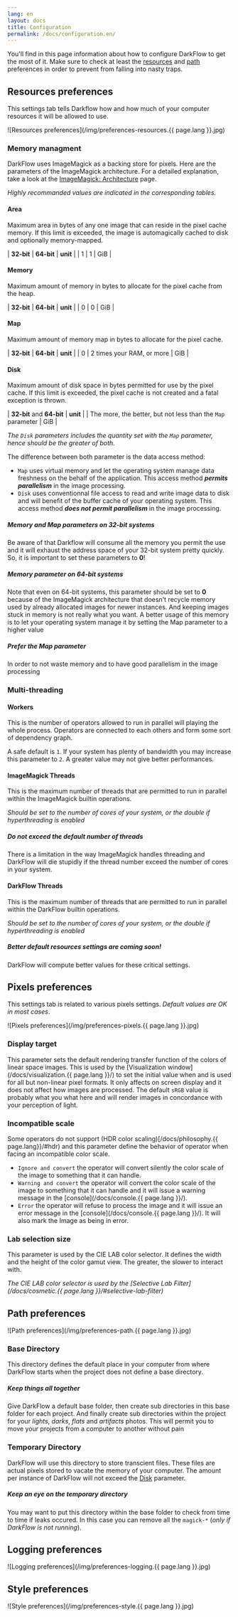 ```yaml
---
lang: en
layout: docs
title: Configuration
permalink: /docs/configuration.en/
---
```


You'll find in this page information about how to configure DarkFlow to get the most of it. Make sure to check at least the [resources](#resources-preferences) and [path](#path-preferences) preferences in order to prevent from falling into nasty traps.

## Resources preferences

This settings tab tells Darkflow how and how much of your computer resources it will be allowed to use.

![Resources preferences](/img/preferences-resources.{{ page.lang }}.jpg)

### Memory managment

DarkFlow uses ImageMagick as a backing store for pixels. Here are the parameters of the ImageMagick architecture. For a detailed explanation, take a look at the [ImageMagick: Architecture](http://www.imagemagick.org/script/architecture.php) page.

*Highly recommanded values are indicated in the corresponding tables.*

#### Area

Maximum area in bytes of any one image that can reside in the pixel cache memory. If this limit is exceeded, the image is automagically cached to disk and optionally memory-mapped.

| **32-bit** | **64-bit** | **unit** |
|          1 |          1 |     GiB  |

#### Memory

Maximum amount of memory in bytes to allocate for the pixel cache from the heap.

| **32-bit** | **64-bit** | **unit** |
|          0 |          0 |     GiB  |

#### Map

Maximum amount of memory map in bytes to allocate for the pixel cache.

| **32-bit** | **64-bit**                | **unit** |
|          0 | 2 times your RAM, or more |     GiB  |

#### Disk

Maximum amount of disk space in bytes permitted for use by the pixel cache. If this limit is exceeded, the pixel cache is not created and a fatal exception is thrown.

| **32-bit** and **64-bit**                | **unit** |
|  The more, the better, but not less than the ```Map``` parameter |     GiB  |

*The ```Disk``` parameters includes the quantity set with the ```Map``` parameter, hence should be the greater of both.*

The difference between both parameter is the data access method:

* ```Map``` uses virtual memory and let the operating system manage data freshness on the behalf of the application. This access method ***permits parallelism*** in the image processing.
* ```Disk``` uses conventionnal file access to read and write image data to disk and will benefit of the buffer cache of your operating system. This access method ***does not permit parallelism*** in the image processing.


<div class="note warning">
  <h5>Memory and Map parameters on 32-bit systems</h5>
  <p>Be aware of that Darkflow will consume all the memory you permit
  the use and it will exhaust the address space of your 32-bit system
  pretty quickly. So, it is important to set these parameters to
  <strong>0</strong>!</p>
</div>

<div class="note warning">
  <h5>Memory parameter on 64-bit systems</h5>
  <p>Note that even on 64-bit systems, this parameter should be set to
  <strong>0</strong> because of the ImageMagick architecture that doesn't
  recycle memory used by already allocated images for newer instances. And
  keeping images stuck in memory is not really what you want. A better usage
  of this memory is to let your operating system manage it by setting the Map
  parameter to a higher value</p>
</div>

<div class="note">
  <h5>Prefer the Map parameter</h5>
  <p>In order to not waste memory and to have good parallelism in the image processing</p>
</div>


### Multi-threading

#### Workers

This is the number of operators allowed to run in parallel will playing the whole process. Operators are connected to each others and form some sort of dependency graph.

A safe default is ```1```. If your system has plenty of bandwidth you may increase this parameter to ```2```. A greater value may not give better performances.

#### ImageMagick Threads

This is the maximum number of threads that are permitted to run in parallel within the ImageMagick builtin operations.

*Should be set to the number of cores of your system, or the double if hyperthreading is enabled*

<div class="note warning">
  <h5>Do not exceed the default number of threads</h5>
  <p>There is a limitation in the way ImageMagick handles threading and DarkFlow
  will die stupidly if the thread number exceed the number of cores in your system.</p>
</div>

#### DarkFlow Threads

This is the maximum number of threads that are permitted to run in parallel within the DarkFlow builtin operations.

*Should be set to the number of cores of your system, or the double if hyperthreading is enabled*

<div class="note unreleased">
  <h5>Better default resources settings are coming soon!</h5>
  <p>DarkFlow will compute better values for these critical settings.</p>
</div>


## Pixels preferences

This settings tab is related to various pixels settings. *Default values are OK in most cases*.

![Pixels preferences](/img/preferences-pixels.{{ page.lang }}.jpg)

### Display target

This parameter sets the default rendering transfer function of the colors of linear space images.
This is used by the [Visualization window](/docs/visualization.{{ page.lang }}/) to set the initial value when and is used for all but non-linear pixel formats. It only affects on screen display and it does not affect how images are processed. The default ```sRGB``` value is probably what you what here and will render images in concordance with your perception of light.

### Incompatible scale

Some operators do not support (HDR color scaling)[/docs/philosophy.{{ page.lang}}/#hdr) and this parameter define the behavior of operator when facing an incompatible color scale.

* ```Ignore and convert``` the operator will convert silently the color scale of the image to something that it can handle.
* ```Warning and convert``` the operator will convert the color scale of the image to something that it can handle and it will issue a warning message in the [console](/docs/console.{{ page.lang }}/).
* ```Error``` the operator will refuse to process the image and it will issue an error message in the [console](/docs/console.{{ page.lang }}/). It will also mark the Image as being in error.

### Lab selection size

This parameter is used by the CIE LAB color selector. It defines the width and the height of the color gamut view. The greater, the slower to interact with.

*The CIE LAB color selector is used by the [Selective Lab Filter](/docs/cosmetic.{{ page.lang }}/#selective-lab-filter)*

## Path preferences

![Path preferences](/img/preferences-path.{{ page.lang }}.jpg)

### Base Directory

This directory defines the default place in your computer from where DarkFlow starts when the project does not define a base directory.

<div class="note info">
  <h5>Keep things all together</h5>
  <p>Give DarkFlow a default base folder, then create sub directories in this base folder for each project.
  And finally create sub directories within the project for your <em>lights</em>, <em>darks</em>, <em>flats</em> and <em>artifacts</em> photos. This will permit you to move your projects from a computer to another without pain</p>
</div>

### Temporary Directory

DarkFlow will use this directory to store transcient files. These files are actual pixels stored to vacate the memory of your computer. The amount per instance of DarkFlow will not exceed the [Disk](#disk) parameter.

<div class="note">
  <h5>Keep an eye on the temporary directory</h5>
  <p>You may want to put this directory within the base folder to check from time to time if leaks occured. In this case you can remove all the <code>magick-*</code> (<em>only if DarkFlow is not running</em>).</p>
</div>

## Logging preferences

![Logging preferences](/img/preferences-logging.{{ page.lang }}.jpg)

## Style preferences

![Style preferences](/img/preferences-style.{{ page.lang }}.jpg)
